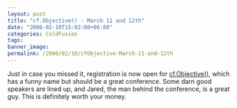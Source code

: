 ```yaml
---
layout: post
title: "cf.Objective() - March 11 and 12th"
date: "2006-02-10T15:02:00+06:00"
categories: ColdFusion 
tags: 
banner_image: 
permalink: /2006/02/10/cfObjective-March-11-and-12th
---
```


Just in case you missed it, registration is now open for <a href="http://www.cfobjective.com/conference/">cf.Objective()</a>, which has  a funny name but should be a great conference. Some darn good speakers are lined up, and Jared, the man behind the conference, is a great guy. This is definitely worth your money.